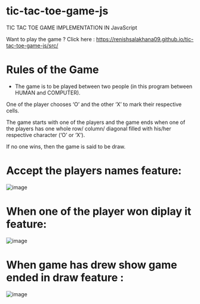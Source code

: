 # tic-tac-toe-game-js
TIC TAC TOE GAME IMPLEMENTATION IN JavaScript

Want to play the game ? Click here : https://renishsalakhana09.github.io/tic-tac-toe-game-js/src/

# Rules of the Game

* The game is to be played between two people (in this program between HUMAN and COMPUTER).

One of the player chooses ‘O’ and the other ‘X’ to mark their respective cells.

The game starts with one of the players and the game ends when one of the players has one whole row/ column/ diagonal filled with his/her respective character (‘O’ or ‘X’).

If no one wins, then the game is said to be draw.

# Accept the players names feature:

![image](https://user-images.githubusercontent.com/104903815/177927567-fa5246a4-fe05-473c-9651-6c8d500e40d8.png)

# When one of the player won diplay it feature:

![image](https://user-images.githubusercontent.com/104903815/177927743-e663c618-d923-4c82-b0a9-2331b11c847f.png)

# When game has drew show game ended in draw feature :

![image](https://user-images.githubusercontent.com/104903815/177927994-a393fee2-e0b4-451b-b5c3-b557298b0b90.png)

